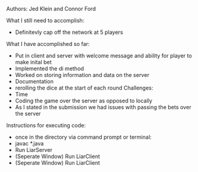 Authors: Jed Klein and Connor Ford
  
What I still need to accomplish:
  - Definitevly cap off the network at 5 players
 
What I have accomplished so far:
  - Put in client and server with welcome message and ability for player to make inital bet
  - Implemented the di method
  - Worked on storing information and data on the server
  - Documentation
  - rerolling the dice at the start of each round
Challenges:
  - Time
  - Coding the game over the server as opposed to locally
  - As I stated in the submission we had issues with passing the bets over the server

Instructions for executing code:
  - once in the directory via command prompt or terminal:
  - javac *.java
  - Run LiarServer
  - (Seperate Window) Run LiarClient
  - (Seperate Window) Run LiarClient
  

 
  
